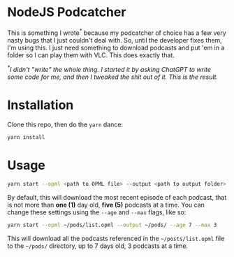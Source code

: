 # NodeJS Podcatcher

This is something I wrote<sup>*</sup> because my podcatcher of choice has a few very nasty bugs that I just couldn't deal with. So, until the developer fixes them, I'm using this. I just need something to download podcasts and put 'em in a folder so I can play them with VLC. This does exactly that.

_<sup>*</sup>I didn't "write" the whole thing. I started it by asking ChatGPT to write some code for me, and then I tweaked the shit out of it. This is the result._

# Installation

Clone this repo, then do the `yarn` dance:

```bash
yarn install
```

# Usage

```bash
yarn start --opml <path to OPML file> --output <path to output folder>
```

By default, this will download the most recent episode of each podcast, that is not more than **one (1)** day old, **five (5)** podcasts at a time. You can change these settings using the `--age` and `--max` flags, like so:

```bash
yarn start --opml ~/pods/list.opml --output ~/pods/ --age 7 --max 3
```

This will download all the podcasts referenced in the `~/posts/list.opml` file to the `~/pods/` directory, up to 7 days old, 3 podcasts at a time.
